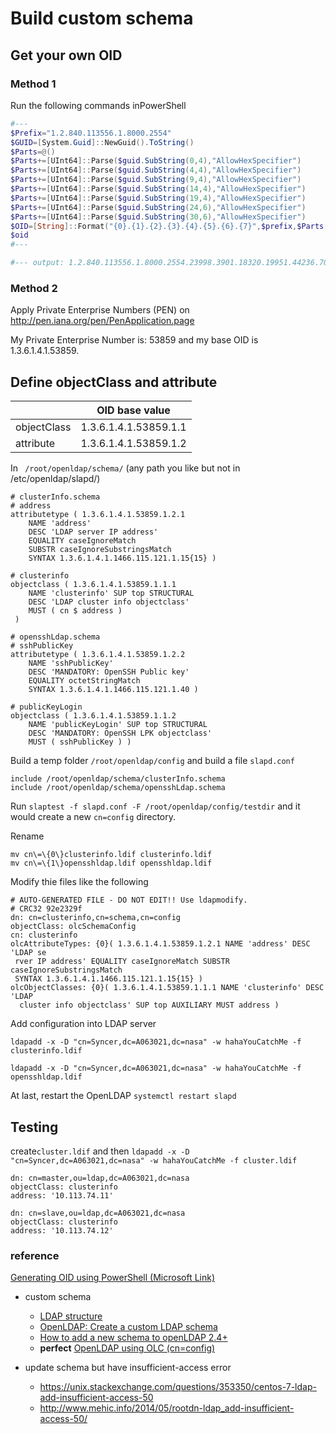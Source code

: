 # Build custom schema

## Get your own OID

### Method 1

Run the following commands inPowerShell

```powershell
#--- 
$Prefix="1.2.840.113556.1.8000.2554" 
$GUID=[System.Guid]::NewGuid().ToString() 
$Parts=@() 
$Parts+=[UInt64]::Parse($guid.SubString(0,4),"AllowHexSpecifier") 
$Parts+=[UInt64]::Parse($guid.SubString(4,4),"AllowHexSpecifier") 
$Parts+=[UInt64]::Parse($guid.SubString(9,4),"AllowHexSpecifier") 
$Parts+=[UInt64]::Parse($guid.SubString(14,4),"AllowHexSpecifier") 
$Parts+=[UInt64]::Parse($guid.SubString(19,4),"AllowHexSpecifier") 
$Parts+=[UInt64]::Parse($guid.SubString(24,6),"AllowHexSpecifier") 
$Parts+=[UInt64]::Parse($guid.SubString(30,6),"AllowHexSpecifier") 
$OID=[String]::Format("{0}.{1}.{2}.{3}.{4}.{5}.{6}.{7}",$prefix,$Parts[0],$Parts[1],$Parts[2],$Parts[3],$Parts[4],$Parts[5],$Parts[6]) 
$oid 
#---

#--- output: 1.2.840.113556.1.8000.2554.23998.3901.18320.19951.44236.708794.10266585
```



### Method 2

Apply Private Enterprise Numbers (PEN) on http://pen.iana.org/pen/PenApplication.page

My Private Enterprise Number is: 53859 and my base OID is 1.3.6.1.4.1.53859.



## Define objectClass and attribute

|             | OID base value        |
| ----------- | --------------------- |
| objectClass | 1.3.6.1.4.1.53859.1.1 |
| attribute   | 1.3.6.1.4.1.53859.1.2 |



In ` /root/openldap/schema/` (any path you like but not in /etc/openldap/slapd/)

```
# clusterInfo.schema
# address
attributetype ( 1.3.6.1.4.1.53859.1.2.1
 	NAME 'address' 
 	DESC 'LDAP server IP address'
 	EQUALITY caseIgnoreMatch
    SUBSTR caseIgnoreSubstringsMatch
 	SYNTAX 1.3.6.1.4.1.1466.115.121.1.15{15} )

# clusterinfo
objectclass ( 1.3.6.1.4.1.53859.1.1.1
	NAME 'clusterinfo' SUP top STRUCTURAL
 	DESC 'LDAP cluster info objectclass'
 	MUST ( cn $ address ) 
 )

# opensshLdap.schema
# sshPublicKey
attributetype ( 1.3.6.1.4.1.53859.1.2.2
 	NAME 'sshPublicKey' 
	DESC 'MANDATORY: OpenSSH Public key' 
 	EQUALITY octetStringMatch
 	SYNTAX 1.3.6.1.4.1.1466.115.121.1.40 )
  
# publicKeyLogin 
objectclass ( 1.3.6.1.4.1.53859.1.1.2
	NAME 'publicKeyLogin' SUP top STRUCTURAL
	DESC 'MANDATORY: OpenSSH LPK objectclass'
 	MUST ( sshPublicKey ) )
```



Build a temp folder `/root/openldap/config` and build a file `slapd.conf`

```
include /root/openldap/schema/clusterInfo.schema
include /root/openldap/schema/opensshLdap.schema
```



Run `slaptest -f slapd.conf -F /root/openldap/config/testdir` and it would create a new `cn=config` directory.



Rename

```
mv cn\=\{0\}clusterinfo.ldif clusterinfo.ldif
mv cn\=\{1\}opensshldap.ldif opensshldap.ldif
```



Modify thie files like the following

```
# AUTO-GENERATED FILE - DO NOT EDIT!! Use ldapmodify.
# CRC32 92e2329f
dn: cn=clusterinfo,cn=schema,cn=config
objectClass: olcSchemaConfig
cn: clusterinfo
olcAttributeTypes: {0}( 1.3.6.1.4.1.53859.1.2.1 NAME 'address' DESC 'LDAP se
 rver IP address' EQUALITY caseIgnoreMatch SUBSTR caseIgnoreSubstringsMatch
 SYNTAX 1.3.6.1.4.1.1466.115.121.1.15{15} )
olcObjectClasses: {0}( 1.3.6.1.4.1.53859.1.1.1 NAME 'clusterinfo' DESC 'LDAP
  cluster info objectclass' SUP top AUXILIARY MUST address )
```



Add configuration into LDAP server

`ldapadd -x -D "cn=Syncer,dc=A063021,dc=nasa" -w hahaYouCatchMe -f clusterinfo.ldif`

`ldapadd -x -D "cn=Syncer,dc=A063021,dc=nasa" -w hahaYouCatchMe -f opensshldap.ldif`



At last, restart the OpenLDAP `systemctl restart slapd`



## Testing

create`cluster.ldif` and then `ldapadd -x -D "cn=Syncer,dc=A063021,dc=nasa" -w hahaYouCatchMe -f cluster.ldif`

```
dn: cn=master,ou=ldap,dc=A063021,dc=nasa
objectClass: clusterinfo
address: '10.113.74.11'

dn: cn=slave,ou=ldap,dc=A063021,dc=nasa
objectClass: clusterinfo
address: '10.113.74.12'
```







### reference

[Generating OID using PowerShell (Microsoft Link)](http://fkazi.blogspot.com/2013/04/creating-custom-active-directory_27.html)

- custom schema
  - [LDAP structure](http://www.zytrax.com/books/ldap/ch3/)
  - [OpenLDAP: Create a custom LDAP schema](https://guillaumemaka.com/2013/07/17/openldap-create-a-custom-ldap-schema.html)
  - [How to add a new schema to openLDAP 2.4+](http://stezz.blogspot.com/2012/05/how-to-add-new-schema-to-openldap-24.html)
  - **perfect**  [OpenLDAP using OLC (cn=config)](http://www.zytrax.com/books/ldap/ch6/slapd-config.html#use-schemas)



- update schema but have insufficient-access error
  - https://unix.stackexchange.com/questions/353350/centos-7-ldap-add-insufficient-access-50
  - http://www.mehic.info/2014/05/rootdn-ldap_add-insufficient-access-50/


